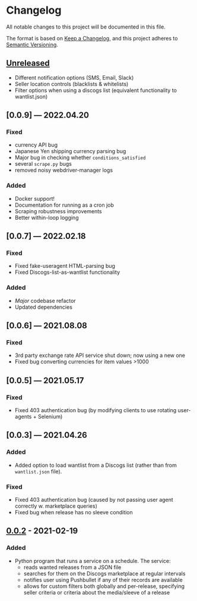 # Changelog

All notable changes to this project will be documented in this file.

The format is based on [Keep a Changelog](https://keepachangelog.com/en/1.0.0/),
and this project adheres to [Semantic Versioning](https://semver.org/spec/v2.0.0.html).

## [Unreleased]

* Different notification options (SMS, Email, Slack)
* Seller location controls (blacklists & whitelists)
* Filter options when using a discogs list (equivalent functionality to wantlist.json)

## [0.0.9] — 2022.04.20

### Fixed
* currency API bug
* Japanese Yen shipping currency parsing bug
* Major bug in checking whether `conditions_satisfied`
* several `scrape.py` bugs
* removed noisy webdriver-manager logs

### Added
* Docker support!
* Documentation for running as a cron job
* Scraping robustness improvements
* Better within-loop logging

## [0.0.7] — 2022.02.18

### Fixed
* Fixed fake-useragent HTML-parsing bug
* Fixed Discogs-list-as-wantlist functionality

### Added
* _Major_ codebase refactor
* Updated dependencies

## [0.0.6] — 2021.08.08

### Fixed
* 3rd party exchange rate API service shut down; now using a new one
* Fixed bug converting currencies for item values >1000

## [0.0.5] — 2021.05.17
### Fixed
* Fixed 403 authentication bug (by modifying clients to use rotating user-agents + Selenium)

## [0.0.3] — 2021.04.26
### Added
* Added option to load wantlist from a Discogs list (rather than from ```wantlist.json``` file).

### Fixed
* Fixed 403 authentication bug (caused by not passing user agent correctly w. marketplace queries)
* Fixed bug when release has no sleeve condition

## [0.0.2] - 2021-02-19
### Added
* Python program that runs a service on a schedule. The service: 
  * reads wanted releases from a JSON file
  * searches for them on the Discogs marketplace at regular intervals
  * notifies user using Pushbullet if any of their records are available  
  * allows for custom filters both globally and per-release, specifying seller criteria 
  or criteria about the media/sleeve of a release 

[Unreleased]: https://github.com/michaelhball/discogs_alert/compare/v0.0.2...HEAD
[0.0.2]: https://github.com/michaelhball/discogs_alert/releases/tag/v0.0.2
